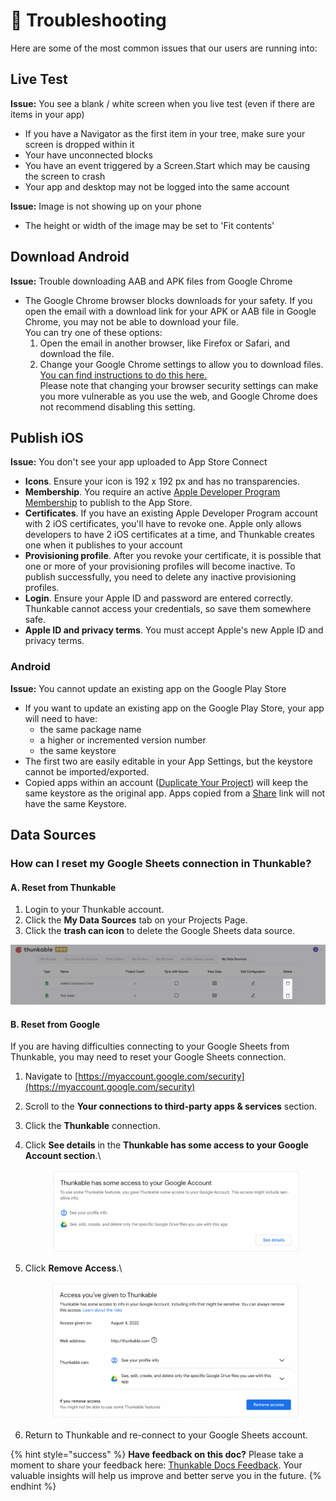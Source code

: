 # 🔎 Troubleshooting

Here are some of the most common issues that our users are running into:

## Live Test

**Issue:** You see a blank / white screen when you live test (even if there are items in your app)

* If you have a Navigator as the first item in your tree, make sure your screen is dropped within it
* Your have unconnected blocks
* You have an event triggered by a Screen.Start which may be causing the screen to crash
* Your app and desktop may not be logged into the same account

**Issue:** Image is not showing up on your phone

* The height or width of the image may be set to 'Fit contents'

## Download Android

**Issue:** Trouble downloading AAB and APK files from Google Chrome

* The Google Chrome browser blocks downloads for your safety. If you open the email with a download link for your APK or AAB file in Google Chrome, you may not be able to download your file. \
  You can try one of these options:
  1. Open the email in another browser, like Firefox or Safari, and download the file.
  2. Change your Google Chrome settings to allow you to download files. \
     [You can find instructions to do this here. ](https://www.businessinsider.com/how-to-stop-chrome-from-blocking-downloads)\
     Please note that changing your browser security settings can make you more vulnerable as you use the web, and Google Chrome does not recommend disabling this setting.

## Publish iOS

**Issue:** You don't see your app uploaded to App Store Connect

* **Icons**. Ensure your icon is 192 x 192 px and has no transparencies.&#x20;
* **Membership**. You require an active [Apple Developer Program Membership](https://developer.apple.com/programs/) to publish to the App Store.&#x20;
* **Certificates**. If you have an existing Apple Developer Program account with 2 iOS certificates, you'll have to revoke one. Apple only allows developers to have 2 iOS certificates at a time, and Thunkable creates one when it publishes to your account
* **Provisioning profile**. After you revoke your certificate, it is possible that one or more of your provisioning profiles will become inactive. To publish successfully, you need to delete any inactive provisioning profiles.
* **Login**. Ensure your Apple ID and password are entered correctly. Thunkable cannot access your credentials, so save them somewhere safe.
* **Apple ID and privacy terms**. You must accept Apple's new Apple ID and privacy terms.

### Android

**Issue:** You cannot update an existing app on the Google Play Store

* If you want to update an existing app on the Google Play Store, your app will need to have:&#x20;
  * the same package name
  * a higher or incremented version number
  * the same keystore
* The first two are easily editable in your App Settings, but the keystore cannot be imported/exported.&#x20;
* Copied apps within an account ([Duplicate Your Project](../make-copy.md)) will keep the same keystore as the original app. Apps copied from a [Share](../share-1.md#share-a-fully-editable-copy-of-your-app-project) link will not have the same Keystore.&#x20;

## Data Sources

### How can I reset my Google Sheets connection in Thunkable?

#### A. Reset from Thunkable

1. Login to your Thunkable account.
2. Click the **My Data Sources** tab on your Projects Page.
3. Click the **trash can icon** to delete the Google Sheets data source.

![](<../.gitbook/assets/image (216) (1).png>)

#### B. Reset from Google

If you are having difficulties connecting to your Google Sheets from Thunkable, you may need to reset your Google Sheets connection.

1. Navigate to [https://myaccount.google.com/security](https://myaccount.google.com/security)
2. Scroll to the **Your connections to third-party apps & services** section.
3. Click the **Thunkable** connection.&#x20;
4.  Click **See details** in the **Thunkable has some access to your Google Account section**.\


    <figure><img src="../.gitbook/assets/Google Sheets connection.png" alt=""><figcaption></figcaption></figure>
5.  Click **Remove Access**.\


    <figure><img src="../.gitbook/assets/Google Sheets - remove access.png" alt=""><figcaption></figcaption></figure>
6. Return to Thunkable and re-connect to your Google Sheets account.

{% hint style="success" %}
**Have feedback on this doc?** Please take a moment to share your feedback here: [Thunkable Docs Feedback](https://docs.google.com/forms/d/e/1FAIpQLSfCwn5L2xyla-LSLZX0DSWFcFeJ43qp-r1tELCacuVS2zduLA/viewform?usp=sf\_link). Your valuable insights will help us improve and better serve you in the future.
{% endhint %}
